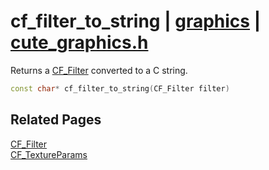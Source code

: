 # cf_filter_to_string | [graphics](https://github.com/RandyGaul/cute_framework/blob/master/docs/graphics_readme.md) | [cute_graphics.h](https://github.com/RandyGaul/cute_framework/blob/master/include/cute_graphics.h)

Returns a [CF_Filter](https://github.com/RandyGaul/cute_framework/blob/master/docs/graphics/cf_filter.md) converted to a C string.

```cpp
const char* cf_filter_to_string(CF_Filter filter)
```

## Related Pages

[CF_Filter](https://github.com/RandyGaul/cute_framework/blob/master/docs/graphics/cf_filter.md)  
[CF_TextureParams](https://github.com/RandyGaul/cute_framework/blob/master/docs/graphics/cf_textureparams.md)  

